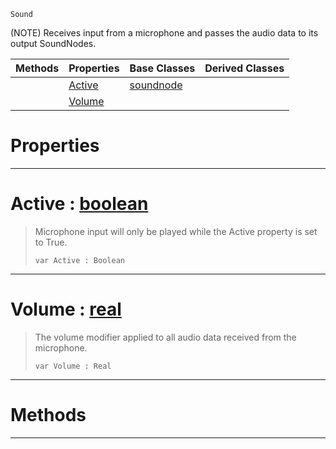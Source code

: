  `Sound`

(NOTE) Receives input from a microphone and passes the audio data to its output SoundNodes.

|Methods|Properties|Base Classes|Derived Classes|
|---|---|---|---|
| |[ Active](https://github.com/zeroengineteam/ZeroDocs/blob/master/code_reference/class_reference/microphoneinputnode.markdown#active-zero-engine-docum)|[soundnode](https://github.com/zeroengineteam/ZeroDocs/blob/master/code_reference/class_reference/soundnode.markdown)| |
| |[ Volume](https://github.com/zeroengineteam/ZeroDocs/blob/master/code_reference/class_reference/microphoneinputnode.markdown#volume-zero-engine-docum)| | |


 #  Properties


---  
 #  Active : [boolean](https://github.com/zeroengineteam/ZeroDocs/blob/master/code_reference/zilch_base_types/boolean.markdown)

> Microphone input will only be played while the Active property is set to True.
> ``` lang=cpp, name=Zilch
> var Active : Boolean


---  
 #  Volume : [real](https://github.com/zeroengineteam/ZeroDocs/blob/master/code_reference/zilch_base_types/real.markdown)

> The volume modifier applied to all audio data received from the microphone.
> ``` lang=cpp, name=Zilch
> var Volume : Real


---  
 #  Methods


---  
 

 